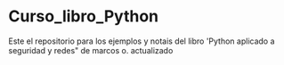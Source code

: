 # Curso_libro_Python
Este el repositorio para los ejemplos y notais del libro 'Python aplicado a seguridad y redes" de marcos o.
actualizado
